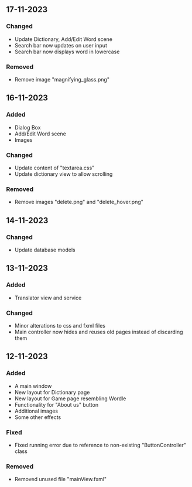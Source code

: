 ## 17-11-2023

### Changed

* Update Dictionary, Add/Edit Word scene
* Search bar now updates on user input
* Search bar now displays word in lowercase

### Removed

* Remove image "magnifying_glass.png"

## 16-11-2023

### Added

* Dialog Box
* Add/Edit Word scene
* Images

### Changed

* Update content of "textarea.css"
* Update dictionary view to allow scrolling

### Removed

* Remove images "delete.png" and "delete_hover.png"

## 14-11-2023

### Changed

* Update database models

## 13-11-2023

### Added

* Translator view and service

### Changed

* Minor alterations to css and fxml files
* Main controller now hides and reuses old pages instead of discarding them

## 12-11-2023

### Added

* A main window
* New layout for Dictionary page
* New layout for Game page resembling Wordle
* Functionality for "About us" button
* Additional images
* Some other effects

### Fixed

* Fixed running error due to reference to non-existing "ButtonController" class

### Removed

* Removed unused file "mainView.fxml"
